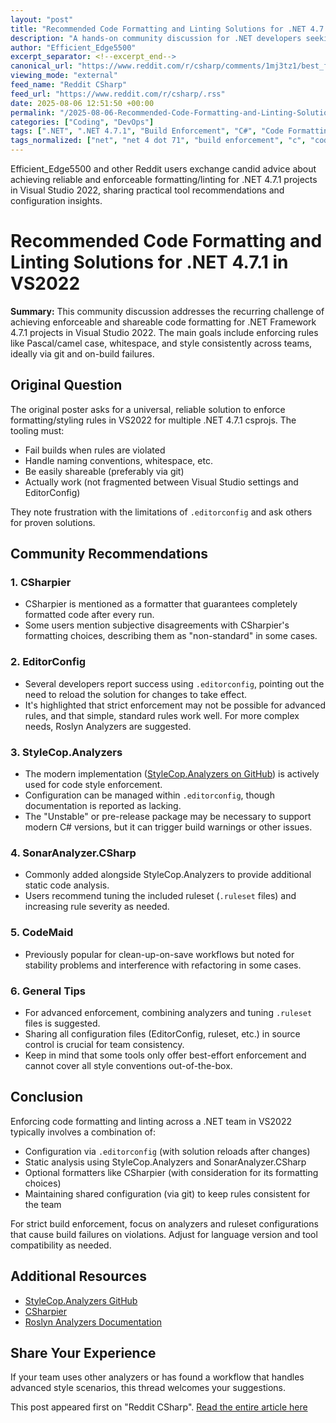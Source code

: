 ```yaml
---
layout: "post"
title: "Recommended Code Formatting and Linting Solutions for .NET 4.7.1 in VS2022"
description: "A hands-on community discussion for .NET developers seeking effective, shared code formatting and linting tools in Visual Studio 2022 projects (.NET 4.7.1), including practical experiences with EditorConfig, CSharpier, StyleCop.Analyzers, and other popular analyzers. Covers build enforcement, team collaboration, and real-world tool trade-offs."
author: "Efficient_Edge5500"
excerpt_separator: <!--excerpt_end-->
canonical_url: "https://www.reddit.com/r/csharp/comments/1mj3tz1/best_formattinglinting_solution_something_like/"
viewing_mode: "external"
feed_name: "Reddit CSharp"
feed_url: "https://www.reddit.com/r/csharp/.rss"
date: 2025-08-06 12:51:50 +00:00
permalink: "/2025-08-06-Recommended-Code-Formatting-and-Linting-Solutions-for-NET-471-in-VS2022.html"
categories: ["Coding", "DevOps"]
tags: [".NET", ".NET 4.7.1", "Build Enforcement", "C#", "Code Formatting", "CodeMaid", "Coding", "Community", "CSharpier", "DevOps", "EditorConfig", "Linting", "Roslyn Analyzers", "Ruleset", "SonarAnalyzer.CSharp", "StyleCop.Analyzers", "Team Collaboration", "Visual Studio"]
tags_normalized: ["net", "net 4 dot 71", "build enforcement", "c", "code formatting", "codemaid", "coding", "community", "csharpier", "devops", "editorconfig", "linting", "roslyn analyzers", "ruleset", "sonaranalyzer dot csharp", "stylecop dot analyzers", "team collaboration", "visual studio"]
---
```


Efficient_Edge5500 and other Reddit users exchange candid advice about achieving reliable and enforceable formatting/linting for .NET 4.7.1 projects in Visual Studio 2022, sharing practical tool recommendations and configuration insights.<!--excerpt_end-->

# Recommended Code Formatting and Linting Solutions for .NET 4.7.1 in VS2022

**Summary:**
This community discussion addresses the recurring challenge of achieving enforceable and shareable code formatting for .NET Framework 4.7.1 projects in Visual Studio 2022. The main goals include enforcing rules like Pascal/camel case, whitespace, and style consistently across teams, ideally via git and on-build failures.

## Original Question

The original poster asks for a universal, reliable solution to enforce formatting/styling rules in VS2022 for multiple .NET 4.7.1 csprojs. The tooling must:

- Fail builds when rules are violated
- Handle naming conventions, whitespace, etc.
- Be easily shareable (preferably via git)
- Actually work (not fragmented between Visual Studio settings and EditorConfig)

They note frustration with the limitations of `.editorconfig` and ask others for proven solutions.

## Community Recommendations

### 1. **CSharpier**

- CSharpier is mentioned as a formatter that guarantees completely formatted code after every run.
- Some users mention subjective disagreements with CSharpier's formatting choices, describing them as "non-standard" in some cases.

### 2. **EditorConfig**

- Several developers report success using `.editorconfig`, pointing out the need to reload the solution for changes to take effect.
- It's highlighted that strict enforcement may not be possible for advanced rules, and that simple, standard rules work well. For more complex needs, Roslyn Analyzers are suggested.

### 3. **StyleCop.Analyzers**

- The modern implementation ([StyleCop.Analyzers on GitHub](https://github.com/DotNetAnalyzers/StyleCopAnalyzers)) is actively used for code style enforcement.
- Configuration can be managed within `.editorconfig`, though documentation is reported as lacking.
- The "Unstable" or pre-release package may be necessary to support modern C# versions, but it can trigger build warnings or other issues.

### 4. **SonarAnalyzer.CSharp**

- Commonly added alongside StyleCop.Analyzers to provide additional static code analysis.
- Users recommend tuning the included ruleset (`.ruleset` files) and increasing rule severity as needed.

### 5. **CodeMaid**

- Previously popular for clean-up-on-save workflows but noted for stability problems and interference with refactoring in some cases.

### 6. **General Tips**

- For advanced enforcement, combining analyzers and tuning `.ruleset` files is suggested.
- Sharing all configuration files (EditorConfig, ruleset, etc.) in source control is crucial for team consistency.
- Keep in mind that some tools only offer best-effort enforcement and cannot cover all style conventions out-of-the-box.

## Conclusion

Enforcing code formatting and linting across a .NET team in VS2022 typically involves a combination of:

- Configuration via `.editorconfig` (with solution reloads after changes)
- Static analysis using StyleCop.Analyzers and SonarAnalyzer.CSharp
- Optional formatters like CSharpier (with consideration for its formatting choices)
- Maintaining shared configuration (via git) to keep rules consistent for the team

For strict build enforcement, focus on analyzers and ruleset configurations that cause build failures on violations. Adjust for language version and tool compatibility as needed.

## Additional Resources

- [StyleCop.Analyzers GitHub](https://github.com/DotNetAnalyzers/StyleCopAnalyzers)
- [CSharpier](https://csharpier.com/)
- [Roslyn Analyzers Documentation](https://docs.microsoft.com/en-us/dotnet/fundamentals/code-analysis/overview)

## Share Your Experience

If your team uses other analyzers or has found a workflow that handles advanced style scenarios, this thread welcomes your suggestions.

This post appeared first on "Reddit CSharp". [Read the entire article here](https://www.reddit.com/r/csharp/comments/1mj3tz1/best_formattinglinting_solution_something_like/)
